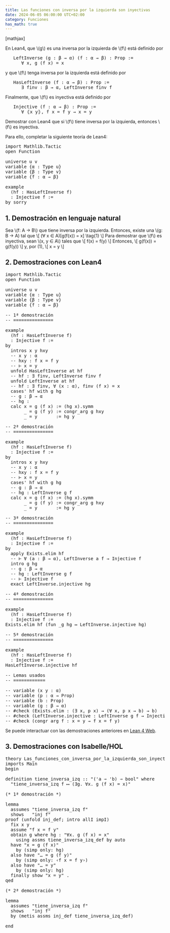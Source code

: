 ```yaml
---
title: Las funciones con inversa por la izquierda son inyectivas
date: 2024-06-05 06:00:00 UTC+02:00
category: Funciones
has_math: true
---
```


[mathjax]

En Lean4, que \\(g\\) es una inversa por la izquierda de \\(f\\) está definido por
<pre lang="lean">
   LeftInverse (g : β → α) (f : α → β) : Prop :=
      ∀ x, g (f x) = x
</pre>
y que \\(f\\) tenga inversa por la izquierda está definido por
<pre lang="lean">
   HasLeftInverse (f : α → β) : Prop :=
      ∃ finv : β → α, LeftInverse finv f
</pre>
Finalmente, que \\(f\\) es inyectiva está definido por
<pre lang="lean">
   Injective (f : α → β) : Prop :=
      ∀ ⦃x y⦄, f x = f y → x = y
</pre>

Demostrar con Lean4 que si \\(f\\) tiene inversa por la izquierda, entonces \\(f\\) es inyectiva.

Para ello, completar la siguiente teoría de Lean4:

<pre lang="lean">
import Mathlib.Tactic
open Function

universe u v
variable {α : Type u}
variable {β : Type v}
variable {f : α → β}

example
  (hf : HasLeftInverse f)
  : Injective f :=
by sorry
</pre>
<!--more-->

<h2>1. Demostración en lenguaje natural</h2>

Sea \\(f: A → B\\) que tiene inversa por la izquierda. Entonces, existe una \\(g: B → A) tal que
\\[ (∀ x ∈ A)[g(f(x)) = x] \\tag{1} \\]
Para demostrar que \\(f\\) es inyectiva, sean \\(x, y ∈ A\\) tales que
\\[ f(x) = f(y) \\]
Entonces,
\\[ g(f(x)) = g(f(y)) \\]
y, por (1),
\\[ x = y \\]

<h2>2. Demostraciones con Lean4</h2>

<pre lang="lean">
import Mathlib.Tactic
open Function

universe u v
variable {α : Type u}
variable {β : Type v}
variable {f : α → β}

-- 1ª demostración
-- ===============

example
  (hf : HasLeftInverse f)
  : Injective f :=
by
  intros x y hxy
  -- x y : α
  -- hxy : f x = f y
  -- ⊢ x = y
  unfold HasLeftInverse at hf
  -- hf : ∃ finv, LeftInverse finv f
  unfold LeftInverse at hf
  -- hf : ∃ finv, ∀ (x : α), finv (f x) = x
  cases' hf with g hg
  -- g : β → α
  -- hg :
  calc x = g (f x) := (hg x).symm
       _ = g (f y) := congr_arg g hxy
       _ = y       := hg y

-- 2ª demostración
-- ===============

example
  (hf : HasLeftInverse f)
  : Injective f :=
by
  intros x y hxy
  -- x y : α
  -- hxy : f x = f y
  -- ⊢ x = y
  cases' hf with g hg
  -- g : β → α
  -- hg : LeftInverse g f
  calc x = g (f x) := (hg x).symm
       _ = g (f y) := congr_arg g hxy
       _ = y       := hg y

-- 3ª demostración
-- ===============

example
  (hf : HasLeftInverse f)
  : Injective f :=
by
  apply Exists.elim hf
  -- ⊢ ∀ (a : β → α), LeftInverse a f → Injective f
  intro g hg
  -- g : β → α
  -- hg : LeftInverse g f
  -- ⊢ Injective f
  exact LeftInverse.injective hg

-- 4ª demostración
-- ===============

example
  (hf : HasLeftInverse f)
  : Injective f :=
Exists.elim hf (fun _g hg ↦ LeftInverse.injective hg)

-- 5ª demostración
-- ===============

example
  (hf : HasLeftInverse f)
  : Injective f :=
HasLeftInverse.injective hf

-- Lemas usados
-- ============

-- variable (x y : α)
-- variable (p : α → Prop)
-- variable (b : Prop)
-- variable (g : β → α)
-- #check (Exists.elim : (∃ x, p x) → (∀ x, p x → b) → b)
-- #check (LeftInverse.injective : LeftInverse g f → Injective f)
-- #check (congr_arg f : x = y → f x = f y)
</pre>

Se puede interactuar con las demostraciones anteriores en [Lean 4 Web](https://live.lean-lang.org/#url=https://raw.githubusercontent.com/jaalonso/Calculemus2/main/src/Las_funciones_con_inversa_por_la_izquierda_son_inyectivas.lean).

<h2>3. Demostraciones con Isabelle/HOL</h2>

<pre lang="isar">
theory Las_funciones_con_inversa_por_la_izquierda_son_inyectivas
imports Main
begin

definition tiene_inversa_izq :: "('a ⇒ 'b) ⇒ bool" where
  "tiene_inversa_izq f ⟷ (∃g. ∀x. g (f x) = x)"

(* 1ª demostración *)

lemma
  assumes "tiene_inversa_izq f"
  shows   "inj f"
proof (unfold inj_def; intro allI impI)
  fix x y
  assume "f x = f y"
  obtain g where hg : "∀x. g (f x) = x"
    using assms tiene_inversa_izq_def by auto
  have "x = g (f x)"
    by (simp only: hg)
  also have "… = g (f y)"
    by (simp only: ‹f x = f y›)
  also have "… = y"
    by (simp only: hg)
  finally show "x = y" .
qed

(* 2ª demostración *)

lemma
  assumes "tiene_inversa_izq f"
  shows   "inj f"
  by (metis assms inj_def tiene_inversa_izq_def)

end
</pre>
